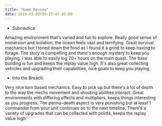 ```yaml
---
title: "Game Review"
date: 2019-03-09T09:27:47-05:00
---
```


- Subnautica:

Amazing environment that's varied and fun to explore. Really good sense of immersion and isolation, the ocean feels vast and terrifying.
Great survival mechanics but I toned down the food as I found it a grind to keep having to forage.
The story is compelling and there's enough mystery to keep you playing. I was able to easily log 20+ hours
on the main quest. The base building is fun and keeps the replay value high. It's also great collecting
vehicles and upgrading their capabilities, nice goals to keep you playing.

- Into the Breach:

Very nice turn based mechanics. Easy to pick up but there's a lot of depth to the way the mechs movement and shooting
abilities interact. Great environments with differing effects and multipliers, keeps things interesting as you progress.
The perma-death aspect is very punishing but at least 1 commander from your unit continues on to the next timeline.
There's a variety of upgrades that can be collected with points, keeps the replay value high.
